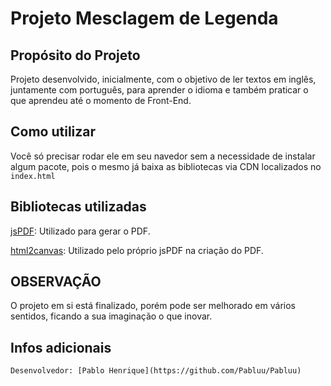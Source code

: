 # Projeto Mesclagem de Legenda

## Propósito do Projeto
Projeto desenvolvido, inicialmente, com o objetivo de ler textos em inglês, juntamente com português, para aprender o idioma e também praticar o que aprendeu até o momento de Front-End.

## Como utilizar
Você só precisar rodar ele em seu navedor sem a necessidade de instalar algum pacote, pois o mesmo já baixa as bibliotecas via CDN localizados no `index.html`

## Bibliotecas utilizadas
[jsPDF](https://parall.ax/products/jspdf): Utilizado para gerar o PDF.

[html2canvas](https://html2canvas.hertzen.com/): Utilizado pelo próprio jsPDF na criação do PDF.

## OBSERVAÇÃO
O projeto em si está finalizado, porém pode ser melhorado em vários sentidos, ficando a sua imaginação o que inovar.

## Infos adicionais
`Desenvolvedor: [Pablo Henrique](https://github.com/Pabluu/Pabluu)`
